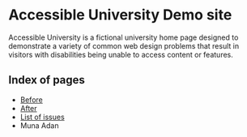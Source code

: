 # Accessible University Demo site

Accessible University is a fictional university home page designed to demonstrate a variety of common web design problems that result in visitors with disabilities being unable to access content or features.

## Index of pages

- [Before](https://openassessittoolkit.github.io/accessible_u/before_u.html)
- [After](https://openassessittoolkit.github.io/accessible_u/after_u.html)
- [List of issues](https://openassessittoolkit.github.io/accessible_u/cheatsheet.html)
- Muna Adan
